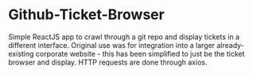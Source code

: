 # Github-Ticket-Browser
Simple ReactJS app to crawl through a git repo and display tickets in a different interface. Original use was for integration into a larger already-existing corporate website - this has been simplified to just be the ticket browser and display. HTTP requests are done through axios.
